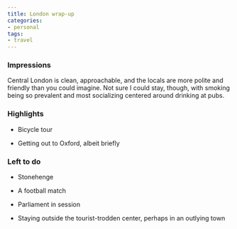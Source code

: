 ```yaml
---
title: London wrap-up
categories:
- personal
tags:
- travel
---
```


### Impressions

Central London is clean, approachable, and the locals are more polite and friendly than you could imagine.  Not sure I could stay, though, with smoking being so prevalent and most socializing centered around drinking at pubs.  


### Highlights

  * Bicycle tour


  * Getting out to Oxford, albeit briefly


### Left to do

  * Stonehenge


  * A football match


  * Parliament in session


  * Staying outside the tourist-trodden center, perhaps in an outlying town



